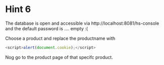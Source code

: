 # Hint 6

The database is open and accessible via http://localhost:8081/hs-console and the default password is .... empty :(

Choose a product and replace the productname with
```javascript
<script>alert(document.cookie);</script>
```

Nog go to the product page of that specifc product.